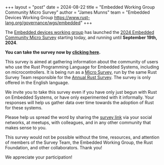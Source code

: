 +++
layout = "post"
date = 2024-08-22
title = "Embedded Working Group Community Micro Survey"
author = "James Munns"
team = "Embedded Devices Working Group <https://www.rust-lang.org/governance/wgs/embedded>"
+++

The [Embedded devices working group] has launched the [2024 Embedded Community Micro Survey] starting
today, and running until **September 19th, 2024**.

**You can take the survey now by [clicking here][2024 Embedded Community Micro Survey].**

[Embedded devices working group]: https://www.rust-lang.org/governance/wgs/embedded
[2024 Embedded Community Micro Survey]: https://www.surveyhero.com/c/uenp3ydt

This survey is aimed at gathering information about the community of users who use the Rust Programming Language
for Embedded Systems, including on microcontrollers. It is being run as a [Micro Survey], run by the same
Rust Survey Team responsible for the [Annual Rust Survey]. The survey is only offered in the English language.

[Micro Survey]: https://github.com/rust-lang/surveys/blob/main/micro-surveys.md
[Annual Rust Survey]: https://blog.rust-lang.org/2024/02/19/2023-Rust-Annual-Survey-2023-results.html

We invite you to take this survey even if you have only just begun with Rust on Embedded Systems,
or have only experimented with it informally. Your responses will help us gather data over time towards
the adoption of Rust for these systems.

Please help us spread the word by sharing the [survey link][2024 Embedded Community Micro Survey] via your social networks,
at meetups, with colleagues, and in any other community that makes sense to you.

This survey would not be possible without the time, resources, and attention of members of the Survey Team,
the Embedded Working Group, the Rust Foundation, and other collaborators. Thank you!

We appreciate your participation!
